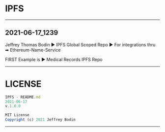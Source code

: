 # IPFS

-----

## 2021-06-17_1239

Jeffrey Thomas Bodin
▶ IPFS Global Scoped Repo
▶ For integrations thru ➡ Ethereum-Name-Service

FIRST Example is
▶ Medical Records IPFS Repo


-----

# LICENSE

```js
IPFS - README.md
2021-06-17
v.1.0.0

MIT License
Copyright (c) 2021 Jeffrey Bodin
```

-----
